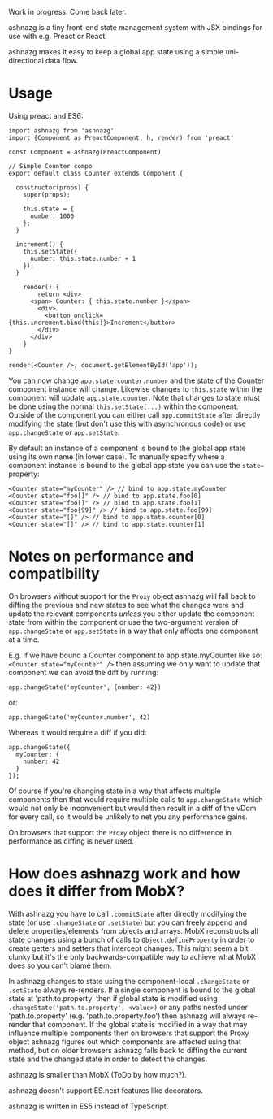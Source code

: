 
Work in progress. Come back later.

ashnazg is a tiny front-end state management system with JSX bindings for use with e.g. Preact or React. 

ashnazg makes it easy to keep a global app state using a simple uni-directional data flow.

# Usage

Using preact and ES6:

```
import ashnazg from 'ashnazg'
import {Component as PreactComponent, h, render) from 'preact'

const Component = ashnazg(PreactComponent)

// Simple Counter compo
export default class Counter extends Component {

  constructor(props) {
    super(props);

    this.state = {
      number: 1000
    };
  }
  
  increment() {
    this.setState({
      number: this.state.number + 1
    });
  }

	render() {
		return <div>
      <span> Counter: { this.state.number }</span>
        <div>
          <button onclick={this.increment.bind(this)}>Increment</button>
        </div>
      </div>
	}
}

render(<Counter />, document.getElementById('app'));
```

You can now change `app.state.counter.number` and the state of the Counter component instance will change. Likewise changes to `this.state` within the component will update `app.state.counter`. Note that changes to state must be done using the normal `this.setState(...)` within the component. Outside of the component you can either call `app.commitState` after directly modifying the state (but don't use this with asynchronous code) or use `app.changeState` or `app.setState`. 

By default an instance of a component is bound to the global app state using its own name (in lower case). To manually specify where a component instance is bound to the global app state you can use the `state=` property:

```
<Counter state="myCounter" /> // bind to app.state.myCounter
<Counter state="foo[]" /> // bind to app.state.foo[0]
<Counter state="foo[]" /> // bind to app.state.foo[1]
<Counter state="foo[99]" /> // bind to app.state.foo[99]
<Counter state="[]" /> // bind to app.state.counter[0]
<Counter state="[]" /> // bind to app.state.counter[1]
```

# Notes on performance and compatibility

On browsers without support for the `Proxy` object ashnazg will fall back to diffing the previous and new states to see what the changes were and update the relevant components _unless_ you either update the component state from within the component or use the two-argument version of `app.changeState` or `app.setState` in a way that only affects one component at a time. 

E.g. if we have bound a Counter component to app.state.myCounter like so: `<Counter state="myCounter" />` then assuming we only want to update that component we can avoid the diff by running:

```
app.changeState('myCounter', {number: 42})
```

or:

```
app.changeState('myCounter.number', 42)
```

Whereas it would require a diff if you did:

```
app.changeState({
  myCounter: {
    number: 42
  }
});
```

Of course if you're changing state in a way that affects multiple components then that would require multiple calls to `app.changeState` which would not only be inconvenient but would then result in a diff of the vDom for every call, so it would be unlikely to net you any performance gains.

On browsers that support the `Proxy` object there is no difference in performance as diffing is never used.

# How does ashnazg work and how does it differ from MobX?

With ashnazg you have to call `.commitState` after directly modifying the state (or use `.changeState` or `.setState`) but you can freely append and delete properties/elements from objects and arrays. MobX reconstructs all state changes using a bunch of calls to `Object.defineProperty` in order to create getters and setters that intercept changes. This might seem a bit clunky but it's the only backwards-compatible way to achieve what MobX does so you can't blame them. 

In ashnazg changes to state using the component-local `.changeState` or `.setState` always re-renders. If a single component is bound to the global state at 'path.to.property' then if global state is modified using `.changeState('path.to.property', <value>)` or any paths nested under 'path.to.property' (e.g. 'path.to.property.foo') then ashnazg will always re-render that component. If the global state is modified in a way that may influence multiple components then on browsers that support the Proxy object ashnazg figures out which components are affected using that method, but on older browsers ashnazg falls back to diffing the current state and the changed state in order to detect the changes.

ashnazg is smaller than MobX (ToDo by how much?).

ashnazg doesn't support ES.next features like decorators.

ashnazg is written in ES5 instead of TypeScript.

